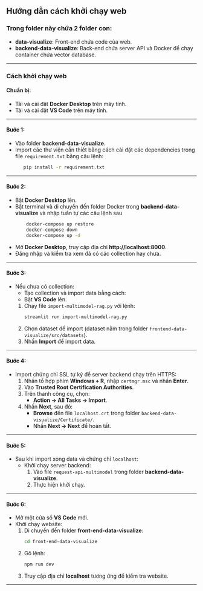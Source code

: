 ## Hướng dẫn cách khởi chạy web

### Trong folder này chứa 2 folder con:
- **data-visualize**: Front-end chứa code của web.
- **backend-data-visualize**: Back-end chứa server API và Docker để chạy container chứa vector database.

---

### Cách khởi chạy web

#### Chuẩn bị:
- Tải và cài đặt **Docker Desktop** trên máy tính.
- Tải và cài đặt **VS Code** trên máy tính.
---

#### **Bước 1**:
- Vào folder **backend-data-visualize**.
- Import các thư viện cần thiết bằng cách cài đặt các dependencies trong file `requirement.txt` bằng câu lệnh: 
    ```bash
       pip install -r requirement.txt
    ```

---

#### **Bước 2**:
- Bật **Docker Desktop** lên.
- Bật terminal và di chuyển đến folder Docker trong **backend-data-visualize**
và nhập tuần tự các câu lệnh sau
   ```bash
       docker-compose up restore
       docker-compose down
       docker-compose up -d
    ```
- Mở **Docker Desktop**, truy cập địa chỉ **http://localhost:8000**.
- Đăng nhập và kiểm tra xem đã có các collection hay chưa.

---

#### **Bước 3**:
- Nếu chưa có collection:
  - Tạo collection và import data bằng cách:
   - Bật **VS Code** lên.
    1. Chạy file `import-multimodel-rag.py` với lệnh:
       ```bash
       streamlit run import-multimodel-rag.py
       ```
    2. Chọn dataset để import (dataset nằm trong folder `frontend-data-visualize/src/datasets`).
    3. Nhấn **Import** để import data.

---

#### **Bước 4**:
- Import chứng chỉ SSL tự ký để server backend chạy trên HTTPS:
  1. Nhấn tổ hợp phím **Windows + R**, nhập `certmgr.msc` và nhấn **Enter**.
  2. Vào **Trusted Root Certification Authorities**.
  3. Trên thanh công cụ, chọn:
     - **Action → All Tasks → Import**.
  4. Nhấn **Next**, sau đó:
     - **Browse** đến file `localhost.crt` trong folder `backend-data-visualize/Certificate/`.
     - Nhấn **Next → Next** để hoàn tất.

---

#### **Bước 5**:
- Sau khi import xong data và chứng chỉ `localhost`:
  - Khởi chạy server backend:
    1. Vào file `request-api-multimodel` trong folder **backend-data-visualize**.
    2. Thực hiện khởi chạy.

---

#### **Bước 6**:
- Mở một cửa sổ **VS Code** mới.
- Khởi chạy website:
  1. Di chuyển đến folder **front-end-data-visualize**:
     ```bash
     cd front-end-data-visualize
     ```
  2. Gõ lệnh:
     ```bash
     npm run dev
     ```
  3. Truy cập địa chỉ **localhost** tương ứng để kiểm tra website.

---
